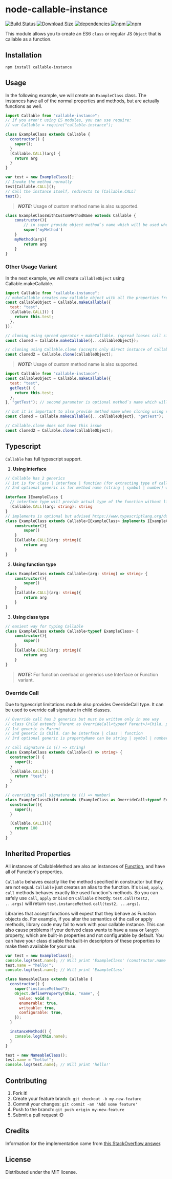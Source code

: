 # node-callable-instance

[![Build Status](https://img.shields.io/github/actions/workflow/status/CGamesPlay/node-callable-instance/node.js.yml?branch=master)](https://github.com/CGamesPlay/node-callable-instance/actions/workflows/node.js.yml) [![Download Size](https://img.shields.io/bundlephobia/min/callable-instance.svg?style=flat)](https://bundlephobia.com/package/callable-instance@latest) [![dependencies](https://img.shields.io/badge/dependencies-none-brightgreen)](https://www.npmjs.com/package/callable-instance?activeTab=dependencies) [![npm](https://img.shields.io/npm/v/callable-instance)](https://www.npmjs.com/package/callable-instance) [![npm](https://img.shields.io/npm/dw/callable-instance)](https://www.npmjs.com/package/callable-instance)

This module allows you to create an ES6 `class` or regular JS `Object` that is callable as a function.

## Installation

```
npm install callable-instance
```

## Usage

In the following example, we will create an `ExampleClass` class. The instances have all of the normal properties and methods, but are actually functions as well.

```javascript
import Callable from "callable-instance";
// If you aren't using ES modules, you can use require:
// var Callable = require("callable-instance");

class ExampleClass extends Callable {
  constructor() {
    super();
  }
  [Callable.CALL](arg) {
    return arg
  }
}

var test = new ExampleClass();
// Invoke the method normally
test[Callable.CALL]();
// Call the instance itself, redirects to [Callable.CALL]
test();
```
> **_NOTE:_**  Usage of custom method name is also supported.

```javascript
class ExampleClassWithCustomMethodName extends Callable {
    constructor(){
        // in super provide object method`s name which will be used when calling object
        super('myMethod')
    }
    myMethod(arg){
        return arg
    }
}
```

### Other Usage Variant
In the next example, we will create `callableObject` using Callable.makeCallable.

```javascript
import Callable from "callable-instance";
// makeCallable creates new callable object with all the properties from source object
const callableObject = Callable.makeCallable({
  test: "test",
  [Callable.CALL]() {
    return this.test;
  },
});

// cloning using spread operator + makeCallable. (spread looses call signature so it is important to call makeCallable again)
const cloned = Callable.makeCallable({...callableObject});

// cloning using Callable.clone (accepts only direct instance of Callable. e.g. made with makeCallable)
const cloned2 = Callable.clone(callableObject);
```
> **_NOTE:_**  Usage of custom method name is also supported.
```javascript
import Callable from "callable-instance";
const callableObject = Callable.makeCallable({
  test: "test",
  getTest() {
    return this.test;
  },
}, "getTest"); // second parameter is optional method`s name which will be used when calling object

// but it is important to also provide method name when cloning using spread + makeCallable
const cloned = Callable.makeCallable({...callableObject}, "getTest");

// Callable.clone does not have this issue
const cloned2 = Callable.clone(callableObject);
```

## Typescript


`Callable` has full typescript support.

1. **Using interface**

```typescript
// Callable has 2 generics
// 1st is for class | interface | function (for extracting type of call signature)
// 2nd optional generic is for method name (string | symbol | number) which will be used as type of call signature from 1st generic (defaults to Callable.CALL)

interface IExampleClass {
  // interface type will provide actual type of the function without limits
  [Callable.CALL](arg: string): string
}
// implements is optional but advised https://www.typescriptlang.org/docs/handbook/interfaces.html
class ExampleClass extends Callable<IExampleClass> implements IExampleClass {
    constructor(){
        super()
    }
    [Callable.CALL](arg: string){
        return arg
    }
}
```

2. **Using function type**
```typescript
class ExampleClass extends Callable<(arg: string) => string> {
    constructor(){
        super()
    }
    [Callable.CALL](arg: string){
        return arg
    }
}
```

3. **Using class type**
```typescript
// easiest way for typing Callable
class ExampleClass extends Callable<typeof ExampleClass> {
    constructor(){
        super()
    }
    [Callable.CALL](arg: string){
        return arg
    }
}
```
> **_NOTE:_**  For function overload or generics use Interface or Function variant.

### **Override Call**

Due to typescript limitations module also provides OverrideCall type.
It can be used to override call signature in child classes.

```typescript
// Override call has 3 generics but must be written only in one way
// class Child extends (Parent as OverrideCall<typeof Parent>)<Child, propertyName>
// 1st generic is Parent
// 2nd generic is Child. Can be interface | class | function
// 3rd optional generic is propertyName can be string | symbol | number. defaults to Callable.CALL

// call signature is (() => string)
class ExampleClass extends Callable<() => string> {
  constructor() {
    super();
  }
  [Callable.CALL]() {
    return "test";
  }
}

// overriding call signature to (() => number)
class ExampleClassChild extends (ExampleClass as OverrideCall<typeof ExampleClass>)<() => number> {
  constructor(){
    super();
  }

  [Callable.CALL](){
    return 100
  }
}
```

## Inherited Properties

All instances of CallableMethod are also an instances of [Function](https://developer.mozilla.org/en-US/docs/Web/JavaScript/Reference/Global_Objects/Function), and have all of Function's properties.

`Callable` behaves exactly like the method specified in constructor but they are not equal. `Callable` just creates an alias to the function. It's `bind`, `apply`, `call` methods behaves exactly like used function's methods. So you can safely use `call`, `apply` or `bind` on `Callable` directly. `test.call(test2, ...args)` will return `test.instanceMethod.call(test2, ...args)`.

Libraries that accept functions will expect that they behave as Function objects do. For example, if you alter the semantics of the call or apply methods, library code may fail to work with your callable instance. This can also cause problems if your derived class wants to have a `name` or `length` property, which are built-in properties and not configurable by default. You can have your class disable the built-in descriptors of these properties to make them available for your use.

```javascript
var test = new ExampleClass();
console.log(test.name); // Will print 'ExampleClass' (constructor.name is used by default)
test.name = "hello!";
console.log(test.name); // Will print 'ExampleClass'

class NameableClass extends Callable {
  constructor() {
    super("instanceMethod");
    Object.defineProperty(this, "name", {
      value: void 0,
      enumerable: true,
      writeable: true,
      configurable: true,
    });
  }

  instanceMethod() {
    console.log(this.name);
  }
}

test = new NameableClass();
test.name = "hello!";
console.log(test.name); // Will print 'hello!'
```

## Contributing

1. Fork it!
2. Create your feature branch: `git checkout -b my-new-feature`
3. Commit your changes: `git commit -am 'Add some feature'`
4. Push to the branch: `git push origin my-new-feature`
5. Submit a pull request :D

## Credits

Information for the implementation came from [this StackOverflow answer](http://stackoverflow.com/a/36871498/123899).

## License

Distributed under the MIT license.
